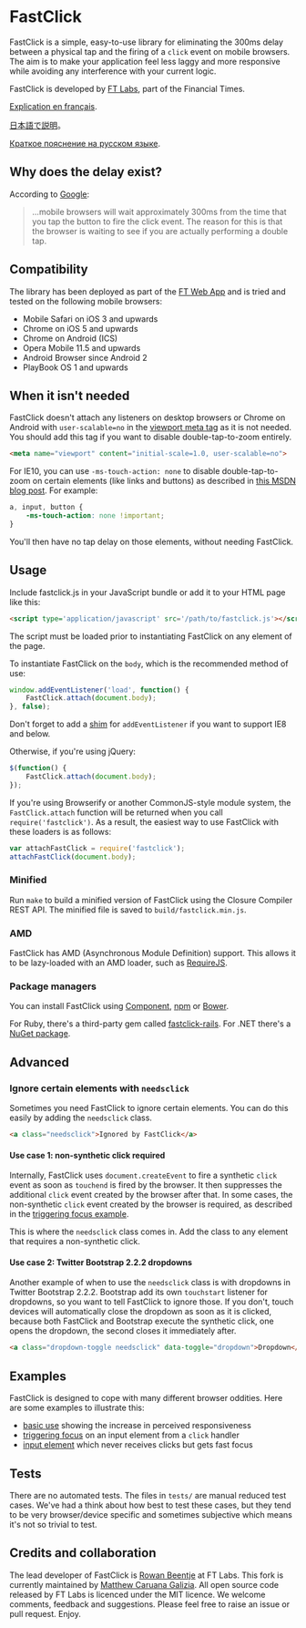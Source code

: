 # FastClick #

FastClick is a simple, easy-to-use library for eliminating the 300ms delay between a physical tap and the firing of a `click` event on mobile browsers. The aim is to make your application feel less laggy and more responsive while avoiding any interference with your current logic.

FastClick is developed by [FT Labs](http://labs.ft.com/), part of the Financial Times.

[Explication en français](http://maxime.sh/2013/02/supprimer-le-lag-des-clics-sur-mobile-avec-fastclick/).

[日本語で説明](https://developer.mozilla.org/ja/docs/Mozilla/Firefox_OS/Apps/Tips_and_techniques#Make_events_immediate)。

[Краткое пояснение на русском языке](http://job-blog.bullgare.ru/2013/02/библиотека-для-более-отзывчивой-рабо/).

## Why does the delay exist? ##

According to [Google](https://developers.google.com/mobile/articles/fast_buttons):

> ...mobile browsers will wait approximately 300ms from the time that you tap the button to fire the click event. The reason for this is that the browser is waiting to see if you are actually performing a double tap.

## Compatibility ##

The library has been deployed as part of the [FT Web App](http://app.ft.com/) and is tried and tested on the following mobile browsers:

* Mobile Safari on iOS 3 and upwards
* Chrome on iOS 5 and upwards
* Chrome on Android (ICS)
* Opera Mobile 11.5 and upwards
* Android Browser since Android 2
* PlayBook OS 1 and upwards

## When it isn't needed ##

FastClick doesn't attach any listeners on desktop browsers or Chrome on Android with `user-scalable=no` in the [viewport meta tag](https://developer.mozilla.org/en-US/docs/Mobile/Viewport_meta_tag) as it is not needed. You should add this tag if you want to disable double-tap-to-zoom entirely.

```html
<meta name="viewport" content="initial-scale=1.0, user-scalable=no">
```

For IE10, you can use `-ms-touch-action: none` to disable double-tap-to-zoom on certain elements (like links and buttons) as described in [this MSDN blog post](http://blogs.msdn.com/b/askie/archive/2013/01/06/how-to-implement-the-ms-touch-action-none-property-to-disable-double-tap-zoom-on-touch-devices.aspx). For example:

```css
a, input, button {
    -ms-touch-action: none !important;
}
```

You'll then have no tap delay on those elements, without needing FastClick.

## Usage ##

Include fastclick.js in your JavaScript bundle or add it to your HTML page like this:

```html
<script type='application/javascript' src='/path/to/fastclick.js'></script>
```

The script must be loaded prior to instantiating FastClick on any element of the page.

To instantiate FastClick on the `body`, which is the recommended method of use:

```js
window.addEventListener('load', function() {
    FastClick.attach(document.body);
}, false);
```

Don't forget to add a [shim](https://developer.mozilla.org/en-US/docs/DOM/EventTarget.removeEventListener#Compatibility) for `addEventListener` if you want to support IE8 and below.

Otherwise, if you're using jQuery:

```js
$(function() {
    FastClick.attach(document.body);
});
```

If you're using Browserify or another CommonJS-style module system, the `FastClick.attach` function will be returned when you call `require('fastclick')`. As a result, the easiest way to use FastClick with these loaders is as follows:

```js
var attachFastClick = require('fastclick');
attachFastClick(document.body);
```

### Minified ###

Run `make` to build a minified version of FastClick using the Closure Compiler REST API. The minified file is saved to `build/fastclick.min.js`.

### AMD ###

FastClick has AMD (Asynchronous Module Definition) support. This allows it to be lazy-loaded with an AMD loader, such as [RequireJS](http://requirejs.org/).

### Package managers ###

You can install FastClick using [Component](https://github.com/component/component), [npm](https://npmjs.org/package/fastclick) or [Bower](http://bower.io/).

For Ruby, there's a third-party gem called [fastclick-rails](http://rubygems.org/gems/fastclick-rails). For .NET there's a [NuGet package](http://nuget.org/packages/FastClick).

## Advanced ##

### Ignore certain elements with `needsclick` ###

Sometimes you need FastClick to ignore certain elements. You can do this easily by adding the `needsclick` class.
```html
<a class="needsclick">Ignored by FastClick</a>
```

#### Use case 1: non-synthetic click required ####

Internally, FastClick uses `document.createEvent` to fire a synthetic `click` event as soon as `touchend` is fired by the browser. It then suppresses the additional `click` event created by the browser after that. In some cases, the non-synthetic `click` event created by the browser is required, as described in the [triggering focus example](http://ftlabs.github.com/fastclick/examples/focus.html).

This is where the `needsclick` class comes in. Add the class to any element that requires a non-synthetic click.

#### Use case 2: Twitter Bootstrap 2.2.2 dropdowns ####

Another example of when to use the `needsclick` class is with dropdowns in Twitter Bootstrap 2.2.2. Bootstrap add its own `touchstart` listener for dropdowns, so you want to tell FastClick to ignore those. If you don't, touch devices will automatically close the dropdown as soon as it is clicked, because both FastClick and Bootstrap execute the synthetic click, one opens the dropdown, the second closes it immediately after.

```html
<a class="dropdown-toggle needsclick" data-toggle="dropdown">Dropdown</a>
```

## Examples ##

FastClick is designed to cope with many different browser oddities. Here are some examples to illustrate this:

* [basic use](http://ftlabs.github.com/fastclick/examples/layer.html) showing the increase in perceived responsiveness
* [triggering focus](http://ftlabs.github.com/fastclick/examples/focus.html) on an input element from a `click` handler
* [input element](http://ftlabs.github.com/fastclick/examples/input.html) which never receives clicks but gets fast focus

## Tests ##

There are no automated tests. The files in `tests/` are manual reduced test cases. We've had a think about how best to test these cases, but they tend to be very browser/device specific and sometimes subjective which means it's not so trivial to test.

## Credits and collaboration ##

The lead developer of FastClick is [Rowan Beentje](http://twitter.com/rowanbeentje) at FT Labs. This fork is currently maintained by [Matthew Caruana Galizia](http://twitter.com/mcaruanagalizia). All open source code released by FT Labs is licenced under the MIT licence. We welcome comments, feedback and suggestions.  Please feel free to raise an issue or pull request. Enjoy.